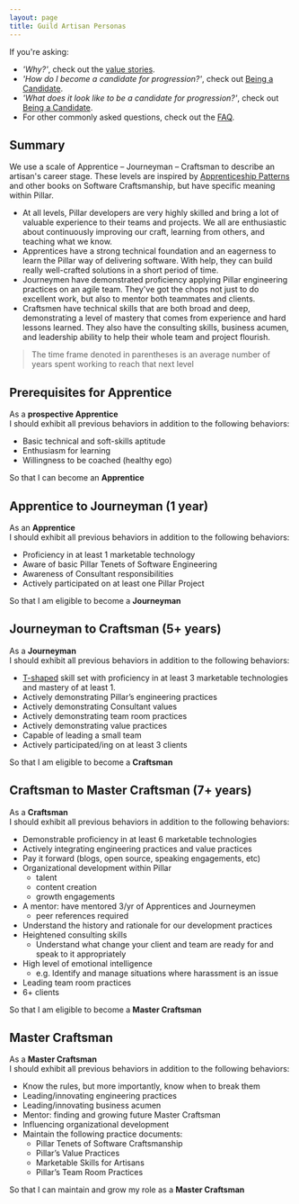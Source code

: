```yaml
---
layout: page
title: Guild Artisan Personas
---
```


If you're asking:

- *'Why?'*, check out the [value stories](./value_stories.html).
- *'How do I become a candidate for progression?'*, check out [Being a Candidate](./progression_candidate.html).
- *'What does it look like to be a candidate for progression?'*, check out [Being a Candidate](./progression_candidate.html).
- For other commonly asked questions, check out the [FAQ](./faq.html).

## Summary

We use a scale of Apprentice – Journeyman – Craftsman to describe an artisan's career stage. These levels are inspired by [Apprenticeship Patterns](http://chimera.labs.oreilly.com/books/1234000001813/index.html) and other books on Software Craftsmanship, but have specific meaning within Pillar.

- At all levels, Pillar developers are very highly skilled and bring a lot of valuable experience to their teams and projects. We all are enthusiastic about continuously improving our craft, learning from others, and teaching what we know.
- Apprentices have a strong technical foundation and an eagerness to learn the Pillar way of delivering software. With help, they can build really well-crafted solutions in a short period of time.
- Journeymen have demonstrated proficiency applying Pillar engineering practices on an agile team. They've got the chops not just to do excellent work, but also to mentor both teammates and clients.
- Craftsmen have technical skills that are both broad and deep, demonstrating a level of mastery that comes from experience and hard lessons learned. They also have the consulting skills, business acumen, and leadership ability to help their whole team and project flourish.


> The time frame denoted in parentheses is an average number of years spent working to reach that next level

Prerequisites for Apprentice
-------------------------
As a **prospective Apprentice**  
I should exhibit all previous behaviors in addition to the following behaviors:

- Basic technical and soft-skills aptitude
- Enthusiasm for learning
- Willingness to be coached (healthy ego)

So that I can become an **Apprentice**

Apprentice to Journeyman (1 year)
-------------------
As an **Apprentice**  
I should exhibit all previous behaviors in addition to the following behaviors:

- Proficiency in at least 1 marketable technology
- Aware of basic Pillar Tenets of Software Engineering
- Awareness of Consultant responsibilities
- Actively participated on at least one Pillar Project

So that I am eligible to become a **Journeyman**

Journeyman to Craftsman (5+ years)
---------------------
As a **Journeyman**  
I should exhibit all previous behaviors in addition to the following behaviors:

- [T-shaped](https://en.wikipedia.org/wiki/T-shaped_skills) skill set with proficiency in at least 3 marketable technologies and mastery of at least 1.
- Actively demonstrating Pillar’s engineering practices
- Actively demonstrating Consultant values
- Actively demonstrating team room practices
- Actively demonstrating value practices
- Capable of leading a small team
- Actively participated/ing on at least 3 clients

So that I am eligible to become a **Craftsman**

Craftsman to Master Craftsman (7+ years)
--------------------
As a **Craftsman**  
I should exhibit all previous behaviors in addition to the following behaviors:

- Demonstrable proficiency in at least 6 marketable technologies
- Actively integrating engineering practices and value practices
- Pay it forward (blogs, open source, speaking engagements, etc)
- Organizational development within Pillar
    + talent
    + content creation
    + growth engagements
- A mentor: have mentored 3/yr of Apprentices and Journeymen
    + peer references required
- Understand the history and rationale for our development practices
- Heightened consulting skills
    + Understand what change your client and team are ready for and speak to it appropriately
- High level of emotional intelligence
    - e.g. Identify and manage situations where harassment is an issue
- Leading team room practices
- 6+ clients

So that I am eligible to become a **Master Craftsman**

Master Craftsman
----------------
As a **Master Craftsman**  
I should exhibit all previous behaviors in addition to the following behaviors:

- Know the rules, but more importantly, know when to break them
- Leading/innovating engineering practices
- Leading/innovating business acumen
- Mentor: finding and growing future Master Craftsman
- Influencing organizational development
- Maintain the following practice documents:
    + Pillar Tenets of Software Craftsmanship
    + Pillar’s Value Practices
    + Marketable Skills for Artisans
    + Pillar’s Team Room Practices

So that I can maintain and grow my role as a **Master Craftsman**
